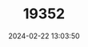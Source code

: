 ---
title: "19352"
category: "Rattus nitidus"
draft: false
date: 2024-02-22 13:03:50
languages:
  English: ["Himalayan Field Rat"]
---